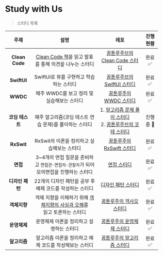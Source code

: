 # Study with Us
> 스터디 목록

| 주제 | 설명 | 레포 | 진행 현황 |
| :--------: | :--------: | :--------: | :--------: |
| **Clean Code**| [Clean Code 책](https://product.kyobobook.co.kr/detail/S000001032980)을 읽고 발표를 통해 의견을 나누는 스터디 | [꿍톤루주브의 Clean Code 스터디](https://github.com/KTRJB/Clean-Code-Study) | 완료 ✅|
| **SwiftUI**| SwiftUI로 뷰를 구현하고 학습하는 스터디 | [꿍톤루주브의 SwiftUI 스터디](https://github.com/KTRJB/SwiftUI_Study) | 완료 ✅ |
| **WWDC**    | 매주 WWDC를 보고 정리 및 실습해보는 스터디 | [꿍톤루주의 WWDC 스터디](https://github.com/Groot-94/WWDC_Study)     | 완료 ✅ |
|**코딩 테스트**|매주 알고리즘(코딩 테스트 연습 문제)를 풀이하는 스터디|1. [알고리즘 문제 풀이 스터디](https://github.com/Judy-999/AlgorithmStudy) <br> 2. [꿍톤루주브의 코테 스터디](https://github.com/KTRJB/Conging-Test-Study)|진행중 📖|
| **RxSwit**     | RxSwit의 이론을 정리하고 실습해보는 스터디     | [꿍톤루주의 RxSwift 스터디](https://github.com/Groot-94/RxSwift_Study)   | 완료 ✅  |
|**면접**|3~4개의 면접 질문을 준비하고 `면접관-면접자-관찰자`가 되어 <br>모의면접을 진행하는 스터디| [면접 스터디](https://github.com/YagomCareerStarterCamp-6/Interview-study-in-swift)  | 완료 ✅  |
|**디자인 패턴**|22개의 디자인 패턴을 공부 후 예제 코드를 작성하는 스터디|[디자인 패턴 스터디](https://github.com/Judy-999/design-patterns-in-swift)|완료 ✅  |
|**객체지향**|객체 지향을 이해하기 위해 [객체지향의 사실과 오해](http://www.yes24.com/Product/Goods/18249021)를 <br>읽고 토론하는 스터디 | [꿍톤루주의 객사오 스터디](https://github.com/Groot-94/The-Essence-Of-Object-Orientation-Study)  | 완료 ✅ |
|**운영체제**| 운영체제 이론을 정리하고 설명하는 스터디|[꿍톤루주의 운영체제 스터디](https://github.com/Groot-94/Operating-System-Study)|완료 ✅ |
|**알고리즘**|알고리즘 이론을 정리하고 예제 코드를 작성해보는 스터디|[꿍톤루주의 알고리즘 스터디](https://github.com/Groot-94/Algorithm-Study)|완료 ✅|



